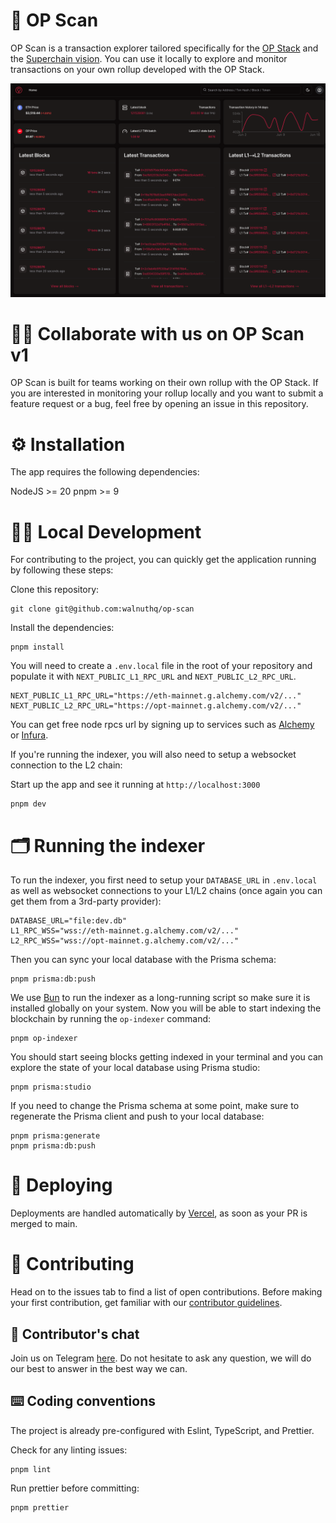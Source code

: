 # 🔎 OP Scan

OP Scan is a transaction explorer tailored specifically for the [OP Stack](https://docs.optimism.io/builders/chain-operators/tutorials/create-l2-rollup) and the [Superchain vision](https://www.youtube.com/watch?v=O6vYNgrQ1LE).
You can use it locally to explore and monitor transactions on your own rollup developed with the OP Stack.

![screenshot](screenshot.png)

# 🙋‍♀️ Collaborate with us on OP Scan v1

OP Scan is built for teams working on their own rollup with the OP Stack.
If you are interested in monitoring your rollup locally and you want to submit a feature request or a bug, feel free by opening an issue in this repository.

# ⚙️ Installation

The app requires the following dependencies:

NodeJS >= 20
pnpm >= 9

# 👩‍💻 Local Development

For contributing to the project, you can quickly get the application running by following these steps:

Clone this repository:

```
git clone git@github.com:walnuthq/op-scan
```

Install the dependencies:

```
pnpm install
```

You will need to create a `.env.local` file in the root of your repository and populate it with `NEXT_PUBLIC_L1_RPC_URL` and `NEXT_PUBLIC_L2_RPC_URL`.

```
NEXT_PUBLIC_L1_RPC_URL="https://eth-mainnet.g.alchemy.com/v2/..."
NEXT_PUBLIC_L2_RPC_URL="https://opt-mainnet.g.alchemy.com/v2/..."
```

You can get free node rpcs url by signing up to services such as [Alchemy](https://www.alchemy.com/) or [Infura](https://www.infura.io/).

If you're running the indexer, you will also need to setup a websocket connection to the L2 chain:

Start up the app and see it running at `http://localhost:3000`

```
pnpm dev
```

# 🗂️ Running the indexer

To run the indexer, you first need to setup your `DATABASE_URL` in `.env.local` as well as websocket connections to your L1/L2 chains (once again you can get them from a 3rd-party provider):

```
DATABASE_URL="file:dev.db"
L1_RPC_WSS="wss://eth-mainnet.g.alchemy.com/v2/..."
L2_RPC_WSS="wss://opt-mainnet.g.alchemy.com/v2/..."
```

Then you can sync your local database with the Prisma schema:

```
pnpm prisma:db:push
```

We use [Bun](https://bun.sh/) to run the indexer as a long-running script so make sure it is installed globally on your system.
Now you will be able to start indexing the blockchain by running the `op-indexer` command:

```
pnpm op-indexer
```

You should start seeing blocks getting indexed in your terminal and you can explore the state of your local database using Prisma studio:

```
pnpm prisma:studio
```

If you need to change the Prisma schema at some point, make sure to regenerate the Prisma client and push to your local database:

```
pnpm prisma:generate
pnpm prisma:db:push
```

# 🚀 Deploying

Deployments are handled automatically by [Vercel](https://www.vercel.com/), as soon as your PR is merged to main.

# 🤗 Contributing

Head on to the issues tab to find a list of open contributions. Before making your first contribution, get familiar with our [contributor guidelines](https://github.com/walnuthq/op-scan/issues/1).

## 💬 Contributor's chat

Join us on Telegram [here](https://t.me/+DYI4FMia43I1NDI8). Do not hesitate to ask any question, we will do our best to answer in the best way we can.

## ⌨️ Coding conventions

The project is already pre-configured with Eslint, TypeScript, and Prettier.

Check for any linting issues:

```
pnpm lint
```

Run prettier before committing:

```
pnpm prettier
```
